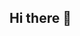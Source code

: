 ## Hi there 👋

<!--

- 🔭 I’m focused on Python automation to drive process improvements in finance operations.
- 🌱 I’m actively expanding my expertise in data and coding skills.

-->
